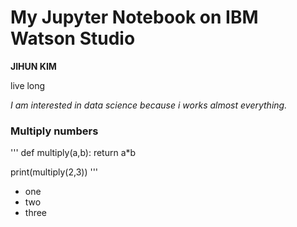 # My Jupyter Notebook on IBM Watson Studio
**JIHUN KIM**

live long

*I am interested in data science because i works almost everything.*

### Multiply numbers

'''
def multiply(a,b):
    return a*b

print(multiply(2,3))
'''


- one
- two
- three
